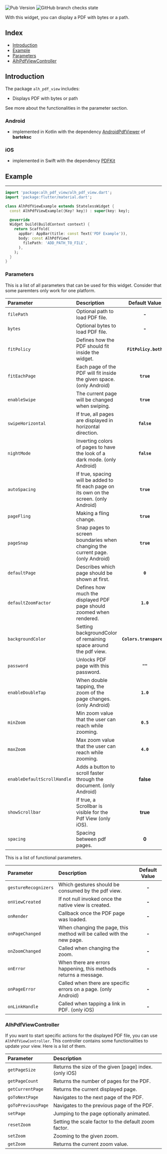 ![Pub Version](https://img.shields.io/pub/v/alh_pdf_view?color=%23397ab6&style=flat-square)![GitHub branch checks state](https://img.shields.io/github/checks-status/alhappler/alh_pdf_view/master?style=flat-square)With this widget, you can display a PDF with bytes or a path.## Index- [Introduction](#introduction)- [Example](#example)- [Parameters](#parameters)- [AlhPdfViewController](#alh-pdf-view-controller)## IntroductionThe package `alh_pdf_view` includes:- Displays PDF with bytes or pathSee more about the functionalities in the parameter section.### Android- implemented in Kotlin with the dependency [AndroidPdfViewer](https://github.com/barteksc/AndroidPdfViewer) of **barteksc**### iOS- implemented in Swift with the dependency [PDFKit](https://developer.apple.com/documentation/pdfkit)## Example___```dartimport 'package:alh_pdf_view/alh_pdf_view.dart';import 'package:flutter/material.dart';class AlhPdfViewExample extends StatelessWidget {  const AlhPdfViewExample({Key? key}) : super(key: key);  @override  Widget build(BuildContext context) {    return Scaffold(      appBar: AppBar(title: const Text('PDF Example')),      body: const AlhPdfView(        filePath: 'ADD_PATH_TO_FILE',      ),    );  }}```### ParametersThis is a list of all parameters that can be used for this widget. Consider that some paremters only work for one platform.| **Parameter**               | **Description**                                                                          |    **Default Value**     ||:----------------------------|:-----------------------------------------------------------------------------------------|:------------------------:|| `filePath`                  | Optional path to load PDF file.                                                          |          **-**           || `bytes`                     | Optional bytes to load PDF file.                                                         |          **-**           || `fitPolicy`                 | Defines how the PDF should fit inside the widget.                                        |   **`FitPolicy.both`**   || `fitEachPage`               | Each page of the PDF will fit inside the given space. (only Android)                     |        **`true`**        || `enableSwipe`               | The current page will be changed when swiping.                                           |        **`true`**        || `swipeHorizontal`           | If true, all pages are displayed in horizontal direction.                                |       **`false`**        || `nightMode`                 | Inverting colors of pages to have the look of a dark mode. (only Android)                |       **`false`**        || `autoSpacing`               | If true, spacing will be added to fit each page on its own on the screen. (only Android) |        **`true`**        || `pageFling`                 | Making a fling change.                                                                   |        **`true`**        || `pageSnap`                  | Snap pages to screen boundaries when changing the current page. (only Android)           |        **`true`**        || `defaultPage`               | Describes which page should be shown at first.                                           |         **`0`**          || `defaultZoomFactor`         | Defines how much the displayed PDF page should zoomed when rendered.                     |        **`1.0`**         || `backgroundColor`           | Setting backgroundColor of remaining space around the pdf view.                          | **`Colors.transparent`** || `password`                  | Unlocks PDF page with this password.                                                     |         **`""`**         || `enableDoubleTap`           | When double tapping, the zoom of the page changes. (only Android)                        |        **`1.0`**         || `minZoom`                   | Min zoom value that the user can reach while zooming.                                    |        **`0.5`**         || `maxZoom`                   | Max zoom value that the user can reach while zooming.                                    |        **`4.0`**         || `enableDefaultScrollHandle` | Adds a button to scroll faster through the document. (only Android)                      |        **false**         || `showScrollbar`             | If true, a Scrollbar is visible for the Pdf View (only iOS).                             |         **true**         || `spacing`                   | Spacing between pdf pages.                                                               |          **0**           |This is a list of functional parameters.| **Parameter**        | **Description**                                                       |    **Default Value**     ||:---------------------|:----------------------------------------------------------------------|:------------------------:|| `gestureRecognizers` | Which gestures should be consumed by the pdf view.                    | **-** || `onViewCreated`      | If not null invoked once the native view is created.                  | **-** || `onRender`           | Callback once the PDF page was loaded.                                | **-** || `onPageChanged`      | When changing the page, this method will be called with the new page. | **-** || `onZoomChanged`      | Called when changing the zoom.                                        | **-** || `onError`            | When there are errors happening, this methods returns a message.      | **-** || `onPageError`        | Called when there are specific errors on a page. (only Android)       | **-** || `onLinkHandle`       | Called when tapping a link in PDF. (only iOS)                         | **-** |### AlhPdfViewControllerIf you want to start specific actions for the displayed PDF file, you can use `AlhPdfViewController`.This controller contains some functionalities to update your view. Here is a list of them.| **Parameter**      | **Description**                                        ||:-------------------|:-------------------------------------------------------|| `getPageSize`      | Returns the size of the given [page] index. (only iOS) || `getPageCount`     | Returns the number of pages for the PDF.               || `getCurrentPage`   | Returns the current displayed page.                    || `goToNextPage`     | Navigates to the next page of the PDF.                 || `goToPreviousPage` | Navigates to the previous page of the PDF.             || `setPage`          | Jumping to the page optionally animated.               || `resetZoom`        | Setting the scale factor to the default zoom factor.   || `setZoom`          | Zooming to the given zoom.                             || `getZoom`          | Returns the current zoom value.                        |